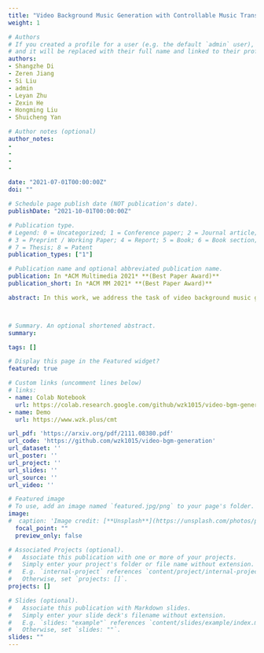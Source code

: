 ```yaml
---
title: "Video Background Music Generation with Controllable Music Transformer"
weight: 1

# Authors
# If you created a profile for a user (e.g. the default `admin` user), write the username (folder name) here 
# and it will be replaced with their full name and linked to their profile.
authors:
- Shangzhe Di
- Zeren Jiang
- Si Liu
- admin
- Leyan Zhu
- Zexin He
- Hongming Liu
- Shuicheng Yan

# Author notes (optional)
author_notes:
- 
- 
- 
- 

date: "2021-07-01T00:00:00Z"
doi: ""

# Schedule page publish date (NOT publication's date).
publishDate: "2021-10-01T00:00:00Z"

# Publication type.
# Legend: 0 = Uncategorized; 1 = Conference paper; 2 = Journal article;
# 3 = Preprint / Working Paper; 4 = Report; 5 = Book; 6 = Book section;
# 7 = Thesis; 8 = Patent
publication_types: ["1"]

# Publication name and optional abbreviated publication name.
publication: In *ACM Multimedia 2021* **(Best Paper Award)**
publication_short: In *ACM MM 2021* **(Best Paper Award)**

abstract: In this work, we address the task of video background music generation. Some previous works achieve effective music generation but are unable to generate melodious music specifically for a given video, and none of them considers the video-music rhythmic consistency. To generate the background music that well matches the given video, we first establish the rhythmic relationships between video and background music. In particular, we connect timing, motion speed, and motion saliency from video with beat, simu-note density, and simu-note strength from music, respectively. We then propose CMT, a Controllable Music Transformer that enables the local control of the aforementioned rhythmic features, as well as the global control of the music genre and the used instrument specified by users. Objective and subjective evaluations show that the generated background music has achieved satisfactory compatibility with the input videos, and at the same time, impressive music quality.



# Summary. An optional shortened abstract.
summary: 

tags: []

# Display this page in the Featured widget?
featured: true

# Custom links (uncomment lines below)
# links:
- name: Colab Notebook
  url: https://colab.research.google.com/github/wzk1015/video-bgm-generation/blob/main/CMT.ipynb
- name: Demo
  url: https://www.wzk.plus/cmt

url_pdf: 'https://arxiv.org/pdf/2111.08380.pdf'
url_code: 'https://github.com/wzk1015/video-bgm-generation'
url_dataset: ''
url_poster: ''
url_project: ''
url_slides: ''
url_source: ''
url_video: ''

# Featured image
# To use, add an image named `featured.jpg/png` to your page's folder. 
image:
#  caption: 'Image credit: [**Unsplash**](https://unsplash.com/photos/pLCdAaMFLTE)'
  focal_point: ""
  preview_only: false

# Associated Projects (optional).
#   Associate this publication with one or more of your projects.
#   Simply enter your project's folder or file name without extension.
#   E.g. `internal-project` references `content/project/internal-project/index.md`.
#   Otherwise, set `projects: []`.
projects: []

# Slides (optional).
#   Associate this publication with Markdown slides.
#   Simply enter your slide deck's filename without extension.
#   E.g. `slides: "example"` references `content/slides/example/index.md`.
#   Otherwise, set `slides: ""`.
slides: ""
---
```



